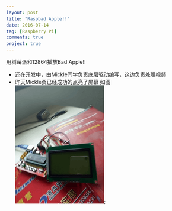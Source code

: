 ```yaml
---
layout: post
title: "Raspbad Apple!!"
date: 2016-07-14
tag: [Raspberry Pi]
comments: true
project: true
---
```

用树莓派和12864播放Bad Apple!!

* 还在开发中，由Mickle同学负责底层驱动编写，这边负责处理视频
* 昨天Mickle桑已经成功的点亮了屏幕
如图
![my alternate text](/assets/upload/img/rba-1.gif);